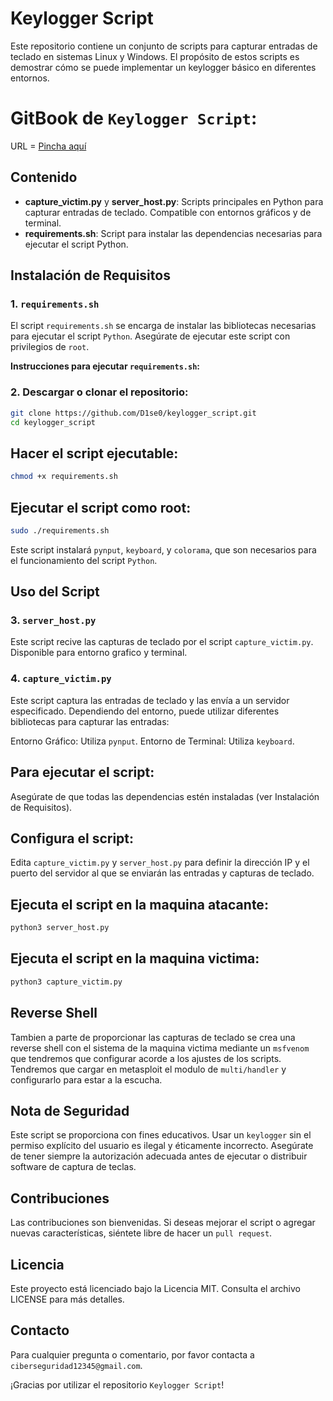 # Keylogger Script

Este repositorio contiene un conjunto de scripts para capturar entradas de teclado en sistemas Linux y Windows. 
El propósito de estos scripts es demostrar cómo se puede implementar un keylogger básico en diferentes entornos.

# GitBook de `Keylogger Script`:

URL = [Pincha aquí](https://dise0.gitbook.io/h4cker_b00k/tecnica-keylogger-automatizada/keylogger-script-automatizado-linux-y-windows)

## Contenido

- **capture_victim.py** y **server_host.py**: Scripts principales en Python para capturar entradas de teclado. Compatible con entornos gráficos y de terminal.
- **requirements.sh**: Script para instalar las dependencias necesarias para ejecutar el script Python.

## Instalación de Requisitos

### 1. `requirements.sh`

El script `requirements.sh` se encarga de instalar las bibliotecas necesarias para ejecutar el script `Python`. Asegúrate de ejecutar este script con privilegios de `root`.

**Instrucciones para ejecutar `requirements.sh`:**

### 2. **Descargar o clonar el repositorio**:

   ```bash
   git clone https://github.com/D1se0/keylogger_script.git
   cd keylogger_script
   ```

## Hacer el script ejecutable:

 ```bash
 chmod +x requirements.sh
 ```

## Ejecutar el script como root:

 ```bash
 sudo ./requirements.sh
 ```

Este script instalará `pynput`, `keyboard`, y `colorama`, que son necesarios para el funcionamiento del script `Python`.

## Uso del Script

### 3. `server_host.py`

Este script recive las capturas de teclado por el script `capture_victim.py`. 
Disponible para entorno grafico y terminal.

### 4. `capture_victim.py`

Este script captura las entradas de teclado y las envía a un servidor especificado. Dependiendo del entorno, puede utilizar diferentes bibliotecas para capturar las entradas:

Entorno Gráfico: Utiliza `pynput`.
Entorno de Terminal: Utiliza `keyboard`.

## Para ejecutar el script:

Asegúrate de que todas las dependencias estén instaladas (ver Instalación de Requisitos).

## Configura el script:

Edita `capture_victim.py` y `server_host.py` para definir la dirección IP y el puerto del servidor al que se enviarán las entradas y capturas de teclado.

## Ejecuta el script en la maquina atacante:

```bash
python3 server_host.py
```

## Ejecuta el script en la maquina victima:

```bash
python3 capture_victim.py
```

## Reverse Shell

Tambien a parte de proporcionar las capturas de teclado se crea una reverse shell con el sistema de la maquina victima mediante un `msfvenom` que tendremos que configurar acorde a los ajustes de los scripts.
Tendremos que cargar en metasploit el modulo de `multi/handler` y configurarlo para estar a la escucha.

## Nota de Seguridad

Este script se proporciona con fines educativos. Usar un `keylogger` sin el permiso explícito del usuario es ilegal y éticamente incorrecto. 
Asegúrate de tener siempre la autorización adecuada antes de ejecutar o distribuir software de captura de teclas.

## Contribuciones

Las contribuciones son bienvenidas. Si deseas mejorar el script o agregar nuevas características, siéntete libre de hacer un `pull request`.

## Licencia

Este proyecto está licenciado bajo la Licencia MIT. Consulta el archivo LICENSE para más detalles.

## Contacto

Para cualquier pregunta o comentario, por favor contacta a `ciberseguridad12345@gmail.com`.

¡Gracias por utilizar el repositorio `Keylogger Script`!
